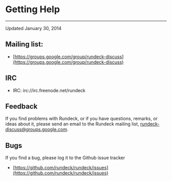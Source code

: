 # Getting Help

---

Updated January 30, 2014

## Mailing list:

- [https://groups.google.com/group/rundeck-discuss](https://groups.google.com/group/rundeck-discuss)

## IRC

- IRC: irc://irc.freenode.net/rundeck

## Feedback

If you find problems with Rundeck, or if you have questions, remarks, or
ideas about it, please send an email to the Rundeck mailing list,
[rundeck-discuss@groups.google.com](mailto:rundeck-discuss@groups.google.com).

## Bugs

If you find a bug, please log it to the Github issue tracker

- [https://github.com/rundeck/rundeck/issues](https://github.com/rundeck/rundeck/issues)
